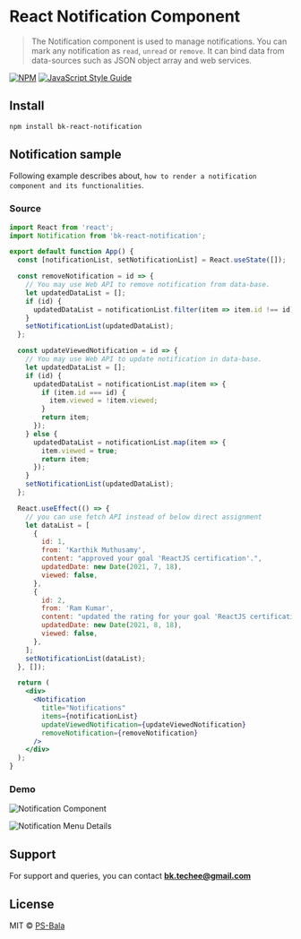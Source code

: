 # React Notification Component

> The Notification component is used to manage notifications. You can mark any notification as `read`, `unread` or `remove`. It can bind data from data-sources such as JSON object array and web services.

[![NPM](https://img.shields.io/npm/v/bk-react-notification.svg)](https://www.npmjs.com/package/bk-react-notification) [![JavaScript Style Guide](https://img.shields.io/badge/code_style-standard-brightgreen.svg)](https://standardjs.com)

## Install

```bash
npm install bk-react-notification
```

## Notification sample

Following example describes about, `how to render a notification component and its functionalities`.

### Source

```jsx
import React from 'react';
import Notification from 'bk-react-notification';

export default function App() {
  const [notificationList, setNotificationList] = React.useState([]);

  const removeNotification = id => {
    // You may use Web API to remove notification from data-base.
    let updatedDataList = [];
    if (id) {
      updatedDataList = notificationList.filter(item => item.id !== id);
    }
    setNotificationList(updatedDataList);
  };

  const updateViewedNotification = id => {
    // You may use Web API to update notification in data-base.
    let updatedDataList = [];
    if (id) {
      updatedDataList = notificationList.map(item => {
        if (item.id === id) {
          item.viewed = !item.viewed;
        }
        return item;
      });
    } else {
      updatedDataList = notificationList.map(item => {
        item.viewed = true;
        return item;
      });
    }
    setNotificationList(updatedDataList);
  };

  React.useEffect(() => {
    // you can use fetch API instead of below direct assignment
    let dataList = [
      {
        id: 1,
        from: 'Karthik Muthusamy',
        content: "approved your goal 'ReactJS certification'.",
        updatedDate: new Date(2021, 7, 18),
        viewed: false,
      },
      {
        id: 2,
        from: 'Ram Kumar',
        content: "updated the rating for your goal 'ReactJS certification'.",
        updatedDate: new Date(2021, 8, 18),
        viewed: false,
      },
    ];
    setNotificationList(dataList);
  }, []);

  return (
    <div>
      <Notification
        title="Notifications"
        items={notificationList}
        updateViewedNotification={updateViewedNotification}
        removeNotification={removeNotification}
      />
    </div>
  );
}
```

### Demo

![Notification Component](https://i.ibb.co/hRHsxX1/Notification-Component.png)

![Notification Menu Details](https://i.ibb.co/mt421PQ/Notification-Menu.png)

## Support

For support and queries, you can contact **bk.techee@gmail.com**

## License

MIT © [PS-Bala](https://github.com/PS-Bala)
